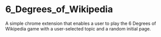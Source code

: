 # 6_Degrees_of_Wikipedia
A simple chrome extension that enables a user to play the 6 Degrees of Wikipedia game with a user-selected topic and a random initial page.
